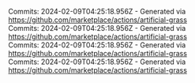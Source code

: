 Commits: 2024-02-09T04:25:18.956Z - Generated via https://github.com/marketplace/actions/artificial-grass
<br>
Commits: 2024-02-09T04:25:18.956Z - Generated via https://github.com/marketplace/actions/artificial-grass
<br>
Commits: 2024-02-09T04:25:18.956Z - Generated via https://github.com/marketplace/actions/artificial-grass
<br>
Commits: 2024-02-09T04:25:18.956Z - Generated via https://github.com/marketplace/actions/artificial-grass
<br>
